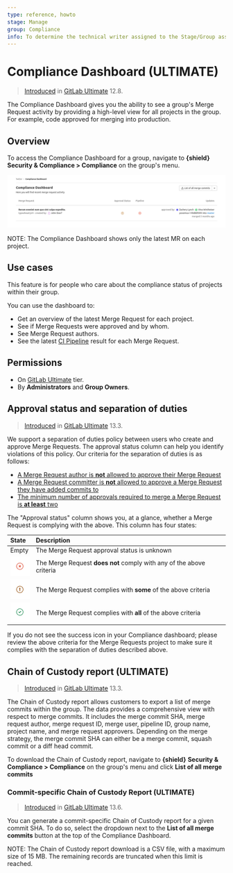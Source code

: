 ```yaml
---
type: reference, howto
stage: Manage
group: Compliance
info: To determine the technical writer assigned to the Stage/Group associated with this page, see https://about.gitlab.com/handbook/engineering/ux/technical-writing/#assignments
---
```


# Compliance Dashboard **(ULTIMATE)**

> [Introduced](https://gitlab.com/gitlab-org/gitlab/-/issues/36524) in [GitLab Ultimate](https://about.gitlab.com/pricing/) 12.8.

The Compliance Dashboard gives you the ability to see a group's Merge Request activity
by providing a high-level view for all projects in the group. For example, code approved
for merging into production.

## Overview

To access the Compliance Dashboard for a group, navigate to **{shield}** **Security & Compliance > Compliance** on the group's menu.

![Compliance Dashboard](img/compliance_dashboard_v13_11.png)

NOTE:
The Compliance Dashboard shows only the latest MR on each project.

## Use cases

This feature is for people who care about the compliance status of projects within their group.

You can use the dashboard to:

- Get an overview of the latest Merge Request for each project.
- See if Merge Requests were approved and by whom.
- See Merge Request authors.
- See the latest [CI Pipeline](../../../ci/pipelines/index.md) result for each Merge Request.

## Permissions

- On [GitLab Ultimate](https://about.gitlab.com/pricing/) tier.
- By **Administrators** and **Group Owners**.

## Approval status and separation of duties

> [Introduced](https://gitlab.com/gitlab-org/gitlab/-/issues/217939) in [GitLab Ultimate](https://about.gitlab.com/pricing/) 13.3.

We support a separation of duties policy between users who create and approve Merge Requests.
The approval status column can help you identify violations of this policy.
Our criteria for the separation of duties is as follows:

- [A Merge Request author is **not** allowed to approve their Merge Request](../../project/merge_requests/approvals/settings.md#allowing-merge-request-authors-to-approve-their-own-merge-requests)
- [A Merge Request committer is **not** allowed to approve a Merge Request they have added commits to](../../project/merge_requests/approvals/settings.md#prevent-approval-of-merge-requests-by-their-committers)
- [The minimum number of approvals required to merge a Merge Request is **at least** two](../../project/merge_requests/approvals/rules.md)

The "Approval status" column shows you, at a glance, whether a Merge Request is complying with the above.
This column has four states:

| State | Description |
|:------|:------------|
| Empty | The Merge Request approval status is unknown |
| ![Failed](img/failed_icon_v13_3.png) | The Merge Request **does not** comply with any of the above criteria |
| ![Warning](img/warning_icon_v13_3.png) | The Merge Request complies with **some** of the above criteria |
| ![Success](img/success_icon_v13_3.png) | The Merge Request complies with **all** of the above criteria |

If you do not see the success icon in your Compliance dashboard; please review the above criteria for the Merge Requests
project to make sure it complies with the separation of duties described above.

## Chain of Custody report **(ULTIMATE)**

> [Introduced](https://gitlab.com/gitlab-org/gitlab/-/issues/213364) in [GitLab Ultimate](https://about.gitlab.com/pricing/) 13.3.

The Chain of Custody report allows customers to export a list of merge commits within the group.
The data provides a comprehensive view with respect to merge commits. It includes the merge commit SHA,
merge request author, merge request ID, merge user, pipeline ID, group name, project name, and merge request approvers.
Depending on the merge strategy, the merge commit SHA can either be a merge commit, squash commit or a diff head commit.

To download the Chain of Custody report, navigate to **{shield}** **Security & Compliance > Compliance** on the group's menu and click **List of all merge commits**

### Commit-specific Chain of Custody Report **(ULTIMATE)**

> [Introduced](https://gitlab.com/gitlab-org/gitlab/-/issues/267629) in [GitLab Ultimate](https://about.gitlab.com/pricing/) 13.6.

You can generate a commit-specific Chain of Custody report for a given commit SHA. To do so, select
the dropdown next to the **List of all merge commits** button at the top of the Compliance Dashboard.

NOTE:
The Chain of Custody report download is a CSV file, with a maximum size of 15 MB.
The remaining records are truncated when this limit is reached.
